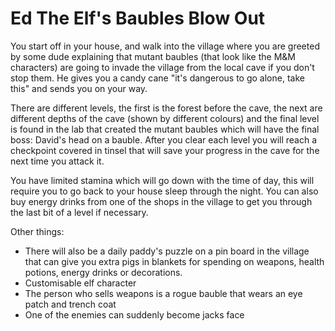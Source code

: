 # Ed The Elf's Baubles Blow Out

You start off in your house, and walk into the village where you are greeted by some dude explaining that mutant baubles (that look like the M&M characters) are going to invade the village from the local cave if you don't stop them. He gives you a candy cane "it's dangerous to go alone, take this" and sends you on your way.

There are different levels, the first is the forest before the cave, the next are different depths of the cave (shown by different colours) and the final level is found in the lab that created the mutant baubles which will have the final boss: David's head on a bauble. After you clear each level you will reach a checkpoint covered in tinsel that will save your progress in the cave for the next time you attack it.

You have limited stamina which will go down with the time of day, this will require you to go back to your house sleep through the night. You can also buy energy drinks from one of the shops in the village to get you through the last bit of a level if necessary.

Other things:
- There will also be a daily paddy's puzzle on a pin board in the village that can give you extra pigs in blankets for spending on weapons, health potions, energy drinks or decorations.
- Customisable elf character
- The person who sells weapons is a rogue bauble that wears an eye patch and trench coat
- One of the enemies can suddenly become jacks face
